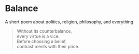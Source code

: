 
# Balance

A short poem about politics, religion, philosophy, and everything.

> Without its counterbalance,  
> every virtue is a vice.  
> Before choosing a belief,  
> contrast merits with their price.  

